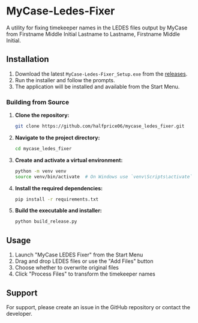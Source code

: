 # MyCase-Ledes-Fixer

A utility for fixing timekeeper names in the LEDES files output by MyCase from Firstname Middle Initial Lastname to Lastname, Firstname Middle Initial.

## Installation

1. Download the latest `MyCase-Ledes-Fixer_Setup.exe` from the [releases](link-to-releases).
2. Run the installer and follow the prompts.
3. The application will be installed and available from the Start Menu.

### Building from Source

1. **Clone the repository:**

   ```bash
   git clone https://github.com/halfprice06/mycase_ledes_fixer.git
   ```

2. **Navigate to the project directory:**

   ```bash
   cd mycase_ledes_fixer
   ```

3. **Create and activate a virtual environment:**

   ```bash
   python -m venv venv
   source venv/bin/activate  # On Windows use `venv\Scripts\activate`
   ```

4. **Install the required dependencies:**

   ```bash
   pip install -r requirements.txt
   ```

5. **Build the executable and installer:**

   ```bash
   python build_release.py
   ```

## Usage

1. Launch "MyCase LEDES Fixer" from the Start Menu
2. Drag and drop LEDES files or use the "Add Files" button
3. Choose whether to overwrite original files
4. Click "Process Files" to transform the timekeeper names

## Support

For support, please create an issue in the GitHub repository or contact the developer. 